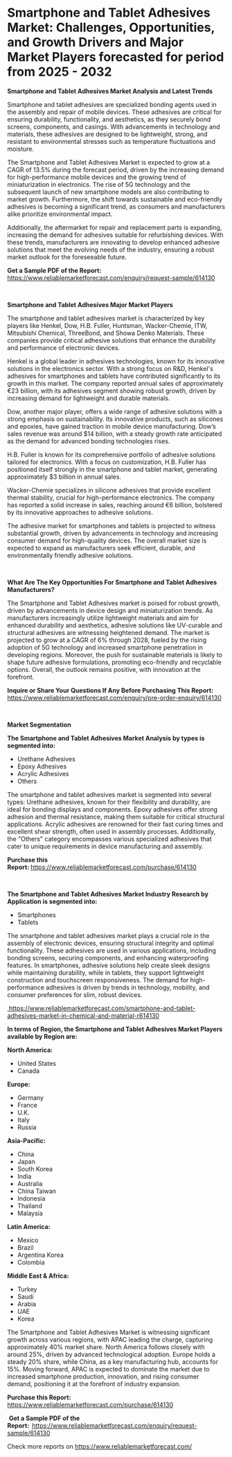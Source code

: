 <p><h1>Smartphone and Tablet Adhesives Market: Challenges, Opportunities, and Growth Drivers and Major Market Players forecasted for period from 2025 - 2032</h1></p><p><strong>Smartphone and Tablet Adhesives Market Analysis and Latest Trends</strong></p>
<p><p>Smartphone and tablet adhesives are specialized bonding agents used in the assembly and repair of mobile devices. These adhesives are critical for ensuring durability, functionality, and aesthetics, as they securely bond screens, components, and casings. With advancements in technology and materials, these adhesives are designed to be lightweight, strong, and resistant to environmental stresses such as temperature fluctuations and moisture.</p><p>The Smartphone and Tablet Adhesives Market is expected to grow at a CAGR of 13.5% during the forecast period, driven by the increasing demand for high-performance mobile devices and the growing trend of miniaturization in electronics. The rise of 5G technology and the subsequent launch of new smartphone models are also contributing to market growth. Furthermore, the shift towards sustainable and eco-friendly adhesives is becoming a significant trend, as consumers and manufacturers alike prioritize environmental impact.</p><p>Additionally, the aftermarket for repair and replacement parts is expanding, increasing the demand for adhesives suitable for refurbishing devices. With these trends, manufacturers are innovating to develop enhanced adhesive solutions that meet the evolving needs of the industry, ensuring a robust market outlook for the foreseeable future.</p></p>
<p><strong>Get a Sample PDF of the Report:&nbsp;</strong> <a href="https://www.reliablemarketforecast.com/enquiry/request-sample/614130?utm_campaign=3225&utm_medium=2&utm_source=Github&utm_content=ia&utm_term=24032025&utm_id=smartphone-and-tablet-adhesives">https://www.reliablemarketforecast.com/enquiry/request-sample/614130</a></p>
<p>&nbsp;</p>
<p><strong>Smartphone and Tablet Adhesives Major Market Players</strong></p>
<p><p>The smartphone and tablet adhesives market is characterized by key players like Henkel, Dow, H.B. Fuller, Huntsman, Wacker-Chemie, ITW, Mitsubishi Chemical, ThreeBond, and Showa Denko Materials. These companies provide critical adhesive solutions that enhance the durability and performance of electronic devices.</p><p>Henkel is a global leader in adhesives technologies, known for its innovative solutions in the electronics sector. With a strong focus on R&D, Henkel's adhesives for smartphones and tablets have contributed significantly to its growth in this market. The company reported annual sales of approximately €23 billion, with its adhesives segment showing robust growth, driven by increasing demand for lightweight and durable materials.</p><p>Dow, another major player, offers a wide range of adhesive solutions with a strong emphasis on sustainability. Its innovative products, such as silicones and epoxies, have gained traction in mobile device manufacturing. Dow’s sales revenue was around $14 billion, with a steady growth rate anticipated as the demand for advanced bonding technologies rises.</p><p>H.B. Fuller is known for its comprehensive portfolio of adhesive solutions tailored for electronics. With a focus on customization, H.B. Fuller has positioned itself strongly in the smartphone and tablet market, generating approximately $3 billion in annual sales. </p><p>Wacker-Chemie specializes in silicone adhesives that provide excellent thermal stability, crucial for high-performance electronics. The company has reported a solid increase in sales, reaching around €6 billion, bolstered by its innovative approaches to adhesive solutions.</p><p>The adhesive market for smartphones and tablets is projected to witness substantial growth, driven by advancements in technology and increasing consumer demand for high-quality devices. The overall market size is expected to expand as manufacturers seek efficient, durable, and environmentally friendly adhesive solutions.</p></p>
<p>&nbsp;</p>
<p><strong>What Are The Key Opportunities For Smartphone and Tablet Adhesives Manufacturers?</strong></p>
<p><p>The Smartphone and Tablet Adhesives market is poised for robust growth, driven by advancements in device design and miniaturization trends. As manufacturers increasingly utilize lightweight materials and aim for enhanced durability and aesthetics, adhesive solutions like UV-curable and structural adhesives are witnessing heightened demand. The market is projected to grow at a CAGR of 6% through 2028, fueled by the rising adoption of 5G technology and increased smartphone penetration in developing regions. Moreover, the push for sustainable materials is likely to shape future adhesive formulations, promoting eco-friendly and recyclable options. Overall, the outlook remains positive, with innovation at the forefront.</p></p>
<p><strong>Inquire or Share Your Questions If Any Before Purchasing This Report:</strong> <a href="https://www.reliablemarketforecast.com/enquiry/pre-order-enquiry/614130?utm_campaign=3225&utm_medium=2&utm_source=Github&utm_content=ia&utm_term=24032025&utm_id=smartphone-and-tablet-adhesives">https://www.reliablemarketforecast.com/enquiry/pre-order-enquiry/614130</a></p>
<p>&nbsp;</p>
<p><strong>Market Segmentation</strong></p>
<p><strong>The Smartphone and Tablet Adhesives Market Analysis by types is segmented into:</strong></p>
<p><ul><li>Urethane Adhesives</li><li>Epoxy Adhesives</li><li>Acrylic Adhesives</li><li>Others</li></ul></p>
<p><p>The smartphone and tablet adhesives market is segmented into several types: Urethane adhesives, known for their flexibility and durability, are ideal for bonding displays and components. Epoxy adhesives offer strong adhesion and thermal resistance, making them suitable for critical structural applications. Acrylic adhesives are renowned for their fast curing times and excellent shear strength, often used in assembly processes. Additionally, the "Others" category encompasses various specialized adhesives that cater to unique requirements in device manufacturing and assembly.</p></p>
<p><strong>Purchase this Report:&nbsp;</strong><a href="https://www.reliablemarketforecast.com/purchase/614130?utm_campaign=3225&utm_medium=2&utm_source=Github&utm_content=ia&utm_term=24032025&utm_id=smartphone-and-tablet-adhesives">https://www.reliablemarketforecast.com/purchase/614130</a></p>
<p>&nbsp;</p>
<p><strong>The Smartphone and Tablet Adhesives Market Industry Research by Application is segmented into:</strong></p>
<p><ul><li>Smartphones</li><li>Tablets</li></ul></p>
<p><p>The smartphone and tablet adhesives market plays a crucial role in the assembly of electronic devices, ensuring structural integrity and optimal functionality. These adhesives are used in various applications, including bonding screens, securing components, and enhancing waterproofing features. In smartphones, adhesive solutions help create sleek designs while maintaining durability, while in tablets, they support lightweight construction and touchscreen responsiveness. The demand for high-performance adhesives is driven by trends in technology, mobility, and consumer preferences for slim, robust devices.</p></p>
<p><a href="https://www.reliablemarketforecast.com/smartphone-and-tablet-adhesives-market-in-chemical-and-material-r614130?utm_campaign=3225&utm_medium=2&utm_source=Github&utm_content=ia&utm_term=24032025&utm_id=smartphone-and-tablet-adhesives">&nbsp;https://www.reliablemarketforecast.com/smartphone-and-tablet-adhesives-market-in-chemical-and-material-r614130</a></p>
<p><strong>In terms of Region, the Smartphone and Tablet Adhesives Market Players available by Region are:</strong></p>
<p>
    <p> <strong> North America: </strong>
        <ul>
            <li>United States</li>
            <li>Canada</li>
        </ul>
        </p> 
    <p> <strong> Europe: </strong>
        <ul>
            <li>Germany</li>
            <li>France</li>
            <li>U.K.</li>
            <li>Italy</li>
            <li>Russia</li>
        </ul>
        </p> 
    <p> <strong> Asia-Pacific: </strong>
        <ul>
            <li>China</li>
            <li>Japan</li>
            <li>South Korea</li>
            <li>India</li>
            <li>Australia</li>
            <li>China Taiwan</li>
            <li>Indonesia</li>
            <li>Thailand</li>
            <li>Malaysia</li>
        </ul>
        </p> 
    <p> <strong> Latin America: </strong>
        <ul>
            <li>Mexico</li>
            <li>Brazil</li>
            <li>Argentina Korea</li>
            <li>Colombia</li>
        </ul>
        </p> 
    <p> <strong> Middle East & Africa: </strong>
        <ul>
            <li>Turkey</li>
            <li>Saudi</li>
            <li>Arabia</li>
            <li>UAE</li>
            <li>Korea</li>
        </ul>
    </p>
    </p>
<p><p>The Smartphone and Tablet Adhesives Market is witnessing significant growth across various regions, with APAC leading the charge, capturing approximately 40% market share. North America follows closely with around 25%, driven by advanced technological adoption. Europe holds a steady 20% share, while China, as a key manufacturing hub, accounts for 15%. Moving forward, APAC is expected to dominate the market due to increased smartphone production, innovation, and rising consumer demand, positioning it at the forefront of industry expansion.</p></p>
<p><strong>Purchase this Report: </strong><a href="https://www.reliablemarketforecast.com/purchase/614130?utm_campaign=3225&utm_medium=2&utm_source=Github&utm_content=ia&utm_term=24032025&utm_id=smartphone-and-tablet-adhesives">https://www.reliablemarketforecast.com/purchase/614130</a></p>
<p>&nbsp;<strong>Get a Sample PDF of the Report:&nbsp;&nbsp;</strong><a href="https://www.reliablemarketforecast.com/enquiry/request-sample/614130?utm_campaign=3225&utm_medium=2&utm_source=Github&utm_content=ia&utm_term=24032025&utm_id=smartphone-and-tablet-adhesives">https://www.reliablemarketforecast.com/enquiry/request-sample/614130</a></p>
<p><strong></strong></p>
<p>Check more reports on <a href="https://www.reliablemarketforecast.com/?utm_campaign=3225&utm_medium=2&utm_source=Github&utm_content=ia&utm_term=24032025&utm_id=smartphone-and-tablet-adhesives">https://www.reliablemarketforecast.com/</a></p>